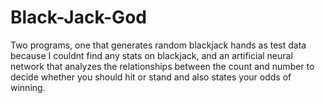 # Black-Jack-God
Two programs, one that generates random blackjack hands as test data because I couldnt find any stats on blackjack, and an artificial neural network that analyzes the relationships between the count and number to decide whether you should hit or stand and also states your odds of winning.
